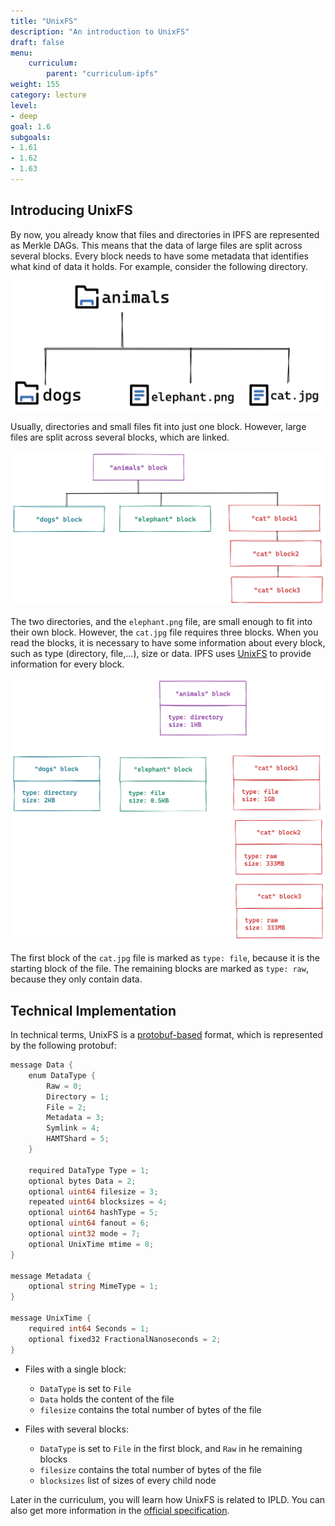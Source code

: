 ```yaml
---
title: "UnixFS"
description: "An introduction to UnixFS"
draft: false
menu:
    curriculum:
        parent: "curriculum-ipfs"
weight: 155
category: lecture
level:
- deep
goal: 1.6
subgoals:
- 1.61
- 1.62
- 1.63
---
```


## Introducing UnixFS
By now, you already know that files and directories in IPFS are represented as Merkle DAGs. This means that the data of large files are split across several blocks. Every block needs to have some metadata that identifies what kind of data it holds. For example, consider the following directory.

![File structure sample](file-structure.png)

Usually, directories and small files fit into just one block. However, large files are split across several blocks, which are linked.

![Files and directories as blocks](blocks.png)

The two directories, and the `elephant.png` file, are small enough to fit into their own block. However, the `cat.jpg` file requires three blocks. When you read the blocks, it is necessary to have some information about every block, such as type (directory, file,...), size or data. IPFS uses [UnixFS](https://docs.ipfs.tech/concepts/file-systems/#unix-file-system-unixfs) to provide information for every block.

![Detailed view of the blocks](blocks-detailed.png)

The first block of the `cat.jpg` file is marked as `type: file`, because it is the starting block of the file. The remaining blocks are marked as `type: raw`, because they only contain data.

## Technical Implementation
In technical terms, UnixFS is a [protobuf-based](https://developers.google.com/protocol-buffers) format, which is represented by the following protobuf:

```go
message Data {
    enum DataType {
        Raw = 0;
        Directory = 1;
        File = 2;
        Metadata = 3;
        Symlink = 4;
        HAMTShard = 5;
    }

    required DataType Type = 1;
    optional bytes Data = 2;
    optional uint64 filesize = 3;
    repeated uint64 blocksizes = 4;
    optional uint64 hashType = 5;
    optional uint64 fanout = 6;
    optional uint32 mode = 7;
    optional UnixTime mtime = 8;
}

message Metadata {
    optional string MimeType = 1;
}

message UnixTime {
    required int64 Seconds = 1;
    optional fixed32 FractionalNanoseconds = 2;
}
```

* Files with a single block:
    - `DataType` is set to `File`
    - `Data` holds the content of the file
    - `filesize` contains the total number of bytes of the file

* Files with several blocks:
    - `DataType` is set to `File` in the first block, and `Raw` in he remaining blocks
    - `filesize` contains the total number of bytes of the file
    - `blocksizes` list of sizes of every child node

Later in the curriculum, you will learn how UnixFS is related to IPLD. You can also get more information in the [official specification](https://github.com/ipfs/specs/blob/main/UNIXFS.md).
